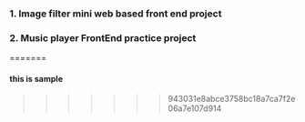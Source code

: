 ### 1. Image filter mini web based front end project

### 2. Music player FrontEnd practice project
=======

#### this is sample
>>>>>>> 943031e8abce3758bc18a7ca7f2e06a7e107d914
